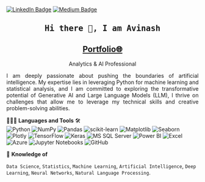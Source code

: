 [![LinkedIn Badge](https://img.shields.io/badge/LinkedIn-0077B5?style=flat-square&logo=Linkedin&logoColor=white)](https://www.linkedin.com/in/avinashndatascientist/)
[![Medium Badge](https://img.shields.io/badge/Medium-03a57a?style=flat-square&logo=Medium&logoColor=white&color=black)](https://medium.com/@avinashndatascientist)
<br>
<h2 align='center'><samp><strong>Hi there 👋, I am Avinash</strong></samp></h2>
<h2 align='center'><strong><a href="https://avinashndatascientist.github.io" target="_blank">Portfolio🌐</a></strong></h2>
<p align='center'>Analytics & AI Professional</p>

<p style="text-align: justify;">I am deeply passionate about pushing the boundaries of artificial intelligence. My expertise lies in leveraging Python for machine learning and statistical analysis, and I am committed to exploring the transformative potential of Generative AI and Large Language Models (LLM), I thrive on challenges that allow me to leverage my technical skills and creative problem-solving abilities.</p>

👨🏽‍💻 **Languages and Tools** 🛠️ 
<br>
![Python](https://img.shields.io/badge/-Python-3776AB?style=flat-square&logo=python&logoColor=white)
![NumPy](https://img.shields.io/badge/-NumPy-013243?style=flat-square&logo=numpy&logoColor=white)
![Pandas](https://img.shields.io/badge/-Pandas-150458?style=flat-square&logo=pandas&logoColor=white)
![scikit-learn](https://img.shields.io/badge/-scikit%20learn-F7931E?style=flat-square&logo=scikit-learn&logoColor=white)
![Matplotlib](https://img.shields.io/badge/-Matplotlib-3776AB?style=flat-square&logo=python&logoColor=white)
![Seaborn](https://img.shields.io/badge/-Seaborn-150458?style=flat-square&logo=python&logoColor=white)
![Plotly](https://img.shields.io/badge/-Plotly-3F4F75?style=flat-square&logo=plotly&logoColor=white)
![TensorFlow](https://img.shields.io/badge/-TensorFlow-FF6F00?style=flat-square&logo=tensorflow&logoColor=white)
![Keras](https://img.shields.io/badge/-Keras-D00000?style=flat-square&logo=keras&logoColor=white)
![MS SQL Server](https://img.shields.io/badge/-MS%20SQL%20Server-CC2927?style=flat-square&logo=microsoft-sql-server&logoColor=white)
![Power BI](https://img.shields.io/badge/-Power%20BI-F2C811?style=flat-square&logo=power-bi&logoColor=white)
![Excel](https://img.shields.io/badge/-Excel-217346?style=flat-square&logo=microsoft-excel&logoColor=white)
![Azure](https://img.shields.io/badge/-Azure-0089D6?style=flat-square&logo=microsoft-azure&logoColor=white)
![Jupyter Notebooks](https://img.shields.io/badge/-Jupyter%20Notebooks-F37626?style=flat-square&logo=jupyter&logoColor=white)
![GitHub](https://img.shields.io/badge/-GitHub-181717?style=flat-square&logo=github&logoColor=white)

🧠 **Knowledge of**<br>

`Data Science`, `Statistics`, `Machine Learning`, `Artificial Intelligence`, `Deep Learning`, `Neural Networks`, `Natural Language Processing`.

